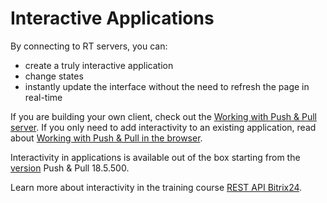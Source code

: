 # Interactive Applications

By connecting to RT servers, you can:

- create a truly interactive application
- change states
- instantly update the interface without the need to refresh the page in real-time

If you are building your own client, check out the [Working with Push & Pull server](./custom-push-and-pull-client.md). If you only need to add interactivity to an existing application, read about [Working with Push & Pull in the browser](./push-and-pull-in-browser.md).

Interactivity in applications is available out of the box starting from the [version](../cloud-and-on-premise/on-premise/versions.md) Push & Pull 18.5.500.

Learn more about interactivity in the training course [REST API Bitrix24](https://helpdesk.bitrix24.com/courses/index.php?COURSE_ID=268&LESSON_ID=26036&LESSON_PATH=25400.25996.26000.26036).